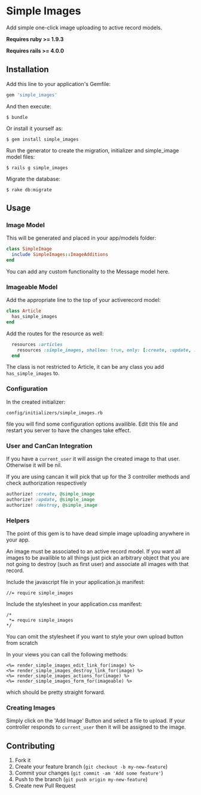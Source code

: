 # Simple Images

Add simple one-click image uploading to active record models.

**Requires ruby >= 1.9.3**

**Requires rails >= 4.0.0**

## Installation

Add this line to your application's Gemfile:

```ruby
gem 'simple_images'
```

And then execute:

```
$ bundle
```

Or install it yourself as:

```
$ gem install simple_images
```

Run the generator to create the migration, initializer and simple_image model files:

```
$ rails g simple_images
```

Migrate the database:

```
$ rake db:migrate
```

## Usage

### Image Model

This will be generated and placed in your app/models folder:

```ruby
class SimpleImage
  include SimpleImages::ImageAdditions
end
```

You can add any custom functionality to the Message model here.

### Imageable Model

Add the appropriate line to the top of your activerecord model:

```ruby
class Article
  has_simple_images
end
```

Add the routes for the resource as well:

```ruby
  resources :articles
    resources :simple_images, shallow: true, only: [:create, :update, :destroy]
  end
```

The class is not restricted to Article, it can be any class you add ```has_simple_images``` to.

### Configuration

In the created initializer:

```config/initializers/simple_images.rb```

file you will find some configuration options availible.
Edit this file and restart you server to have the changes take effect.

### User and CanCan Integration

If you have a ```current_user``` it will assign the created image to that user.
Otherwise it will be nil.

If you are using cancan it will pick that up for the 3 controller methods and
check authorization respectively

```ruby
authorize! :create, @simple_image
authorize! :update, @simple_image
authorize! :destroy, @simple_image
```

### Helpers

The point of this gem is to have dead simple image uploading anywhere in your app.

An image must be associated to an active record model. If you want all images to be
availible to all things just pick an arbitrary object that you are not going to
destroy (such as first user) and associate all images with that record.

Include the javascript file in your application.js manifest:

```
//= require simple_images
```

Include the stylesheet in your application.css manifest:

```
/*
 *= require simple_images
*/
```

You can omit the stylesheet if you want to style your own upload button from scratch

In your views you can call the following methods:

```
<%= render_simple_images_edit_link_for(image) %>
<%= render_simple_images_destroy_link_for(image) %>
<%= render_simple_images_actions_for(image) %>
<%= render_simple_images_form_for(imageable) %>
```

which should be pretty straight forward.

### Creating Images

Simply click on the 'Add Image' Button and select a file to upload.
If your controller responds to ```current_user``` then it will be assigned to the image.

## Contributing

1. Fork it
2. Create your feature branch (`git checkout -b my-new-feature`)
3. Commit your changes (`git commit -am 'Add some feature'`)
4. Push to the branch (`git push origin my-new-feature`)
5. Create new Pull Request
